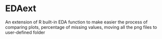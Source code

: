# EDAext
An extension of R built-in EDA function to make easier the process of comparing plots, percentage of missing values, moving all the png files to user-defined folder
